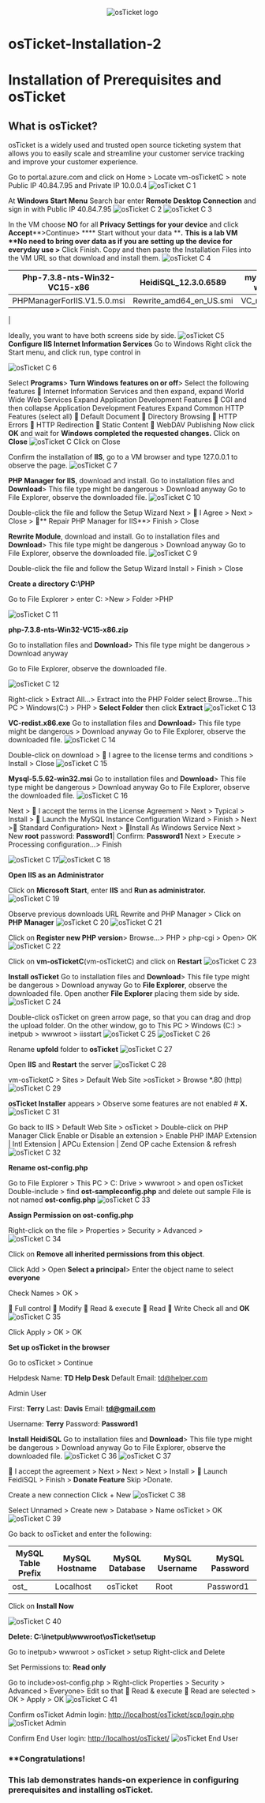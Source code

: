 <p align="center">
<img src="https://i.imgur.com/Clzj7Xs.png" alt="osTicket logo"/>
</p>

# **osTicket-Installation-2**
# **Installation of Prerequisites and osTicket**
## **What is osTicket?**
osTicket is a widely used and trusted open source ticketing system that allows you to easily scale and streamline your customer service tracking and improve your customer experience.


Go to portal.azure.com and click on Home \> Locate vm-osTicketC \> note Public IP 40.84.7.95 and Private IP 10.0.0.4
![osTicket C 1](https://github.com/TDCybersecurity/osTicket-Installation-2/assets/142702123/e64ba1d6-df5c-4363-8c89-43cc765d14c0)

At **Windows Start Menu** Search bar enter **Remote Desktop Connection** and sign in with Public IP 40.84.7.95
![osTicket C 2](https://github.com/TDCybersecurity/osTicket-Installation-2/assets/142702123/63d1b835-2566-407e-9d41-3c7c653e3bcc)
![osTicket C 3](https://github.com/TDCybersecurity/osTicket-Installation-2/assets/142702123/b8aea56e-720d-4c47-8fed-1216e2764242)

In the VM choose **NO** for all **Privacy Settings for your device** and click **Accept****\>Continue\> **** Start without your data ****.**
**This is a lab VM \*\*No need to bring over data as if you are setting up the device for everyday use \>** Click Finish.
Copy and then paste the Installation Files into the VM URL so that download and install them.
![osTicket C 4](https://github.com/TDCybersecurity/osTicket-Installation-2/assets/142702123/c4380ff0-4732-4979-a0bd-2e09e4be9f51)

| Php-7.3.8-nts-Win32-VC15-x86 | HeidiSQL\_12.3.0.6589 | mysql-5.5.62-win32.msi | osTicket-v1.15.8.zip |
| --- | --- | --- | --- |
| PHPManagerForIIS.V1.5.0.msi | Rewrite\_amd64\_en\_US.smi | VC\_redist.x86.ext |
 |

Ideally, you want to have both screens side by side.
![osTicket C5](https://github.com/TDCybersecurity/osTicket-Installation-2/assets/142702123/b19494c5-b9e7-4961-a4d7-1db258238eaf)
**Configure IIS Internet Information Services**
Go to Windows Right click the Start menu, and click run, type control in

![osTicket C 6](https://github.com/TDCybersecurity/osTicket-Installation-2/assets/142702123/606dbf42-dfa9-4ca8-a0b9-cfe5d522a01c)

Select **Programs**\> **Turn Windows features on or off**\> Select the following features
 Internet Information Services and then expand, expand World Wide Web Services
Expand Application Development Features
 CGI and then collapse Application Development Features
Expand Common HTTP Features (select all)
 Default Document  Directory Browsing  HTTP Errors
 HTTP Redirection  Static Content  WebDAV Publishing
Now click **OK** and wait for **Windows completed the requested changes.** Click on **Close**
![osTicket C Click on Close](https://github.com/TDCybersecurity/osTicket-Installation-2/assets/142702123/c8ee363d-fcaf-4af1-8669-31fbe45cf4c9)

Confirm the installation of **IIS**, go to a VM browser and type 127.0.0.1 to observe the page.
![osTicket C 7](https://github.com/TDCybersecurity/osTicket-Installation-2/assets/142702123/26179fd5-37eb-4898-ab06-72a639a71362)

**PHP Manager for IIS**, download and install.
Go to installation files and **Download**\> This file type might be dangerous \> Download anyway
Go to File Explorer, observe the downloaded file. 
![osTicket C 10](https://github.com/TDCybersecurity/osTicket-Installation-2/assets/142702123/cb63416a-3c1f-4bdf-8f3a-da68b9d39e16)

Double-click the file and follow the Setup Wizard
Next \>  I Agree \> Next \> Close \> ****** Repair PHP Manager for IIS**\> Finish \> Close

**Rewrite Module**, download and install.
Go to installation files and **Download**\> This file type might be dangerous \> Download anyway
Go to File Explorer, observe the downloaded file.
![osTicket C 9](https://github.com/TDCybersecurity/osTicket-Installation-2/assets/142702123/ed11b671-a6a7-4f0b-adf7-e413ee0620cd)

Double-click the file and follow the Setup Wizard
Install \> Finish \> Close

**Create a directory C:\PHP**

Go to File Explorer \> enter C: \>New \> Folder \>PHP

![osTicket C 11](https://github.com/TDCybersecurity/osTicket-Installation-2/assets/142702123/d1a8c340-385d-4511-a6c1-b875356f4742)

**php-7.3.8-nts-Win32-VC15-x86.zip**

Go to installation files and **Download**\> This file type might be dangerous \> Download anyway

Go to File Explorer, observe the downloaded file.

![osTicket C 12](https://github.com/TDCybersecurity/osTicket-Installation-2/assets/142702123/a4804fe8-24d5-4b23-92a5-996942d104e1)

Right-click \> Extract All…\> Extract into the PHP Folder select Browse…This PC \> Windows(C:) \>
PHP \> **Select Folder** then click **Extract**
![osTicket C 13](https://github.com/TDCybersecurity/osTicket-Installation-2/assets/142702123/ff34a2de-5b02-43d7-a38d-70fe00387887)


**VC-redist.x86.exe**
Go to installation files and **Download**\> This file type might be dangerous \> Download anyway
Go to File Explorer, observe the downloaded file.
![osTicket C 14](https://github.com/TDCybersecurity/osTicket-Installation-2/assets/142702123/fecd4234-24d8-459b-8636-5f402a75f8d9)









Double-click on download \>  I agree to the license terms and conditions \> Install \> Close
![osTicket C 15](https://github.com/TDCybersecurity/osTicket-Installation-2/assets/142702123/3637abd3-6411-4298-abbd-2303e5ea6c3f)


**Mysql-5.5.62-win32.msi**
Go to installation files and **Download**\> This file type might be dangerous \> Download anyway
Go to File Explorer, observe the downloaded file.
![osTicket C 16](https://github.com/TDCybersecurity/osTicket-Installation-2/assets/142702123/7d9e0b68-b765-4d6f-88af-4376682111a0)


Next \>  I accept the terms in the License Agreement \> Next \> Typical \> Install \>
 Launch the MySQL Instance Configuration Wizard \> Finish \> Next \> Standard Configuration\>
Next \> Install As Windows Service Next \> New **root** password: **Password1**| Confirm: **Password1**
Next \> Execute \> Processing configuration…\> Finish

![osTicket C 17](https://github.com/TDCybersecurity/osTicket-Installation-2/assets/142702123/697408f4-58ce-4ee1-84de-1ae71279c8e7)![osTicket C 18](https://github.com/TDCybersecurity/osTicket-Installation-2/assets/142702123/b081d63d-2ba0-4aae-bfb8-57591894ee91)

**Open IIS as an Administrator**

Click on **Microsoft Start**, enter **IIS** and **Run as administrator.**
![osTicket C 19](https://github.com/TDCybersecurity/osTicket-Installation-2/assets/142702123/3460aa06-3e67-4764-bfec-5dcdd186cc2b)


Observe previous downloads URL Rewrite and PHP Manager \> Click on **PHP Manager**
![osTicket C 20](https://github.com/TDCybersecurity/osTicket-Installation-2/assets/142702123/70fae9f6-52b0-4167-9b86-9e0af6d11f40)
![osTicket C 21](https://github.com/TDCybersecurity/osTicket-Installation-2/assets/142702123/2fbeef7b-debe-4e79-9f3c-53d007910e8a)










Click on **Register new PHP version**\> Browse…\> PHP \> php-cgi \> Open\> OK
![osTicket C 22](https://github.com/TDCybersecurity/osTicket-Installation-2/assets/142702123/1a075fce-263d-4ebf-989a-946c79495ace)



Click on **vm-osTicketC**(vm-osTicketC) and click on **Restart**
![osTicket C 23](https://github.com/TDCybersecurity/osTicket-Installation-2/assets/142702123/df2023e3-4711-4c28-91ad-ea88620bfe54)


**Install osTicket**
Go to installation files and **Download**\> This file type might be dangerous \> Download anyway
Go to **File Explorer**, observe the downloaded file. Open another **File Explorer** placing them side by side.
![osTicket C 24](https://github.com/TDCybersecurity/osTicket-Installation-2/assets/142702123/3af4a372-99d0-4e7f-9a6f-c285e35f5504)


Double-click osTicket on green arrow page, so that you can drag and drop the upload folder.
On the other window, go to This PC \> Windows (C:) \> inetpub \> wwwroot \> iisstart
![osTicket C 25](https://github.com/TDCybersecurity/osTicket-Installation-2/assets/142702123/92bf91fa-b814-4101-af3f-efa47202a4a8)
![osTicket C 26](https://github.com/TDCybersecurity/osTicket-Installation-2/assets/142702123/c18b6844-6673-4012-a460-a7588d36c039)

Rename **upfold** folder to **osTicket**
![osTicket C 27](https://github.com/TDCybersecurity/osTicket-Installation-2/assets/142702123/45744c58-1cec-4710-a42c-17c56fa4f417)

Open **IIS** and **Restart** the server
![osTicket C 28](https://github.com/TDCybersecurity/osTicket-Installation-2/assets/142702123/e4b4f2d6-7f06-4958-9e37-e7cad18c6090)


vm-osTicketC \> Sites \> Default Web Site \>osTicket \> Browse \*.80 (http)
![osTicket C 29](https://github.com/TDCybersecurity/osTicket-Installation-2/assets/142702123/46a88a5d-8ea2-439b-97a7-005af7a83dfa)


**osTicket Installer** appears \> Observe some features are not enabled # **X.**
![osTicket C 31](https://github.com/TDCybersecurity/osTicket-Installation-2/assets/142702123/2ceae063-7c56-445d-bb41-bb28ad2fc0ad)

Go back to IIS \> Default Web Site \> osTicket \> Double-click on PHP Manager
Click Enable or Disable an extension \> Enable
PHP IMAP Extension | Intl Extension | APCu Extension | Zend OP cache Extension & refresh
![osTicket C 32](https://github.com/TDCybersecurity/osTicket-Installation-2/assets/142702123/f899734b-e684-4613-a48f-e8000a1f7093)



**Rename ost-config.php**

Go to File Explorer \> This PC \> C: Drive \> wwwroot \> and open osTicket
Double-include \> find **ost-sampleconfig.php** and delete out sample
File is not named **ost-config.php**
![osTicket C 33](https://github.com/TDCybersecurity/osTicket-Installation-2/assets/142702123/c9229f79-f802-4049-ab26-cff42bddfdbb)


**Assign Permission on ost-config.php**

Right-click on the file \> Properties \> Security \> Advanced \>
![osTicket C 34](https://github.com/TDCybersecurity/osTicket-Installation-2/assets/142702123/cf01f7d4-3c04-4591-869b-77b9737206ee)


Click on **Remove all inherited permissions from this object**.

Click Add \> Open **Select a principal**\> Enter the object name to select **everyone**

Check Names \> OK \>

 Full control  Modify  Read & execute  Read  Write Check all and **OK**
![osTicket C 35](https://github.com/TDCybersecurity/osTicket-Installation-2/assets/142702123/c4f1816c-cfbd-4859-a8eb-a754f4bcc85c)



Click Apply \> OK \> OK

**Set up osTicket in the browser**

Go to osTicket \> Continue

Helpdesk Name: **TD Help Desk** Default Email: [td@helper.com](mailto:td@helper.com)

Admin User

First: **Terry** Last: **Davis** Email: [**td@gmail.com**](mailto:td@gmail.com)

Username: **Terry** Password: **Password1**

**Install HeidiSQL**
Go to installation files and **Download**\> This file type might be dangerous \> Download anyway
Go to File Explorer, observe the downloaded file.
![osTicket C 36](https://github.com/TDCybersecurity/osTicket-Installation-2/assets/142702123/817de650-a696-433b-9a73-286e8a642ee7)
![osTicket C 37](https://github.com/TDCybersecurity/osTicket-Installation-2/assets/142702123/c54c9086-0772-4b73-85d9-42f93ff6673f)


 I accept the agreement \> Next \> Next \> Next \> Install \>  Launch FeidiSQL \> Finish \> **Donate Feature** Skip \>Donate.


Create a new connection
Click + New
![osTicket C 38](https://github.com/TDCybersecurity/osTicket-Installation-2/assets/142702123/f3276974-ece4-40da-9709-1aad41a17a45)


Select Unnamed \> Create new \> Database \> Name osTicket \> OK
![osTicket C 39](https://github.com/TDCybersecurity/osTicket-Installation-2/assets/142702123/622707f8-76de-4fc1-ae13-9ab67fbe7496)



Go back to osTicket and enter the following:

| **MySQL Table Prefix**| **MySQL Hostname**| **MySQL Database**| **MySQL Username**| **MySQL Password**|
| --- | --- | --- | --- | --- |
| ost\_ | Localhost | osTicket | Root | Password1 |

Click on **Install Now**

![osTicket C 40](https://github.com/TDCybersecurity/osTicket-Installation-2/assets/142702123/3b80e98c-3be0-4dbc-8d8a-d8d2ff6e3f84)



**Delete: C:\\inetpub\wwwroot\osTicket\setup**

Go to inetpub\> wwwroot \> osTicket \> setup Right-click and Delete

Set Permissions to: **Read only**

Go to include\>ost-config.php \> Right-click Properties \> Security \> Advanced \> Everyone\> Edit so that  Read & execute  Read are selected \> OK \> Apply \> OK
![osTicket C 41](https://github.com/TDCybersecurity/osTicket-Installation-2/assets/142702123/782a323f-c390-47d9-84da-854501b09520)



Confirm osTicket Admin login: [http://localhost/osTicket/scp/login.php](http://localhost/osTicket/scp/login.php)
![osTicket Admin](https://github.com/TDCybersecurity/osTicket-Installation-2/assets/142702123/b8bb91a1-30e4-4c8a-829a-13e894af3fdf)


Confirm End User login: [http://localhost/osTicket/](http://localhost/osTicket/)
![osTicket End User](https://github.com/TDCybersecurity/osTicket-Installation-2/assets/142702123/e4c843f8-8d82-4817-b2a5-b911152938ea)


### **Congratulations!
### **This lab demonstrates hands-on experience in configuring prerequisites and installing osTicket.**
